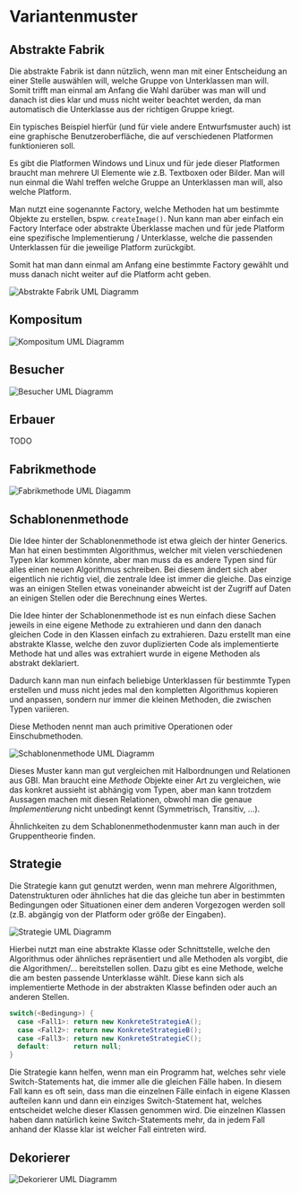 # Variantenmuster

## Abstrakte Fabrik

Die abstrakte Fabrik ist dann nützlich, wenn man mit einer Entscheidung an einer Stelle auswählen will, welche Gruppe von
Unterklassen man will. Somit trifft man einmal am Anfang die Wahl darüber was man will und danach ist dies klar und muss
nicht weiter beachtet werden, da man automatisch die Unterklasse aus der richtigen Gruppe kriegt.

Ein typisches Beispiel hierfür (und für viele andere Entwurfsmuster auch) ist eine graphische Benutzeroberfläche, die auf
verschiedenen Platformen funktionieren soll.

Es gibt die Platformen Windows und Linux und für jede dieser Platformen braucht man mehrere UI Elemente wie z.B. Textboxen
oder Bilder. Man will nun einmal die Wahl treffen welche Gruppe an Unterklassen man will, also welche Platform.

Man nutzt eine sogenannte Factory, welche Methoden hat um bestimmte Objekte zu erstellen, bspw. `createImage()`.
Nun kann man aber einfach ein Factory Interface oder abstrakte Überklasse machen und für jede Platform eine spezifische
Implementierung / Unterklasse, welche die passenden Unterklassen für die jeweilige Platform zurückgibt.

Somit hat man dann einmal am Anfang eine bestimmte Factory gewählt und muss danach nicht weiter auf die Platform acht geben.

![Abstrakte Fabrik UML Diagramm](../assets/swt/uml/abstract-factory.svg)

## Kompositum

![Kompositum UML Diagramm](../assets/swt/uml/composite.svg)

## Besucher

![Besucher UML Diagramm](../assets/swt/uml/visitor.svg)

## Erbauer

TODO

## Fabrikmethode

![Fabrikmethode UML Diagamm](../assets/swt/uml/factory-method.svg)

## Schablonenmethode

Die Idee hinter der Schablonenmethode ist etwa gleich der hinter Generics. Man hat einen bestimmten Algorithmus,
welcher mit vielen verschiedenen Typen klar kommen könnte, aber man muss da es andere Typen sind für alles einen
neuen Algorithmus schreiben. Bei diesem ändert sich aber eigentlich nie richtig viel, die zentrale Idee ist immer
die gleiche. Das einzige was an einigen Stellen etwas voneinander abweicht ist der Zugriff auf Daten an einigen Stellen
oder die Berechnung eines Wertes.

Die Idee hinter der Schablonenmethode ist es nun einfach diese Sachen jeweils in eine eigene Methode zu extrahieren und dann
den danach gleichen Code in den Klassen einfach zu extrahieren. Dazu erstellt man eine abstrakte Klasse, welche den
zuvor duplizierten Code als implementierte Methode hat und alles was extrahiert wurde in eigene Methoden als abstrakt
deklariert.

Dadurch kann man nun einfach beliebige Unterklassen für bestimmte Typen erstellen und muss nicht jedes mal den kompletten
Algorithmus kopieren und anpassen, sondern nur immer die kleinen Methoden, die zwischen Typen variieren.

Diese Methoden nennt man auch primitive Operationen oder Einschubmethoden.

![Schablonenmethode UML Diagramm](../assets/swt/uml/template-method.svg)

Dieses Muster kann man gut vergleichen mit Halbordnungen und Relationen aus GBI. Man braucht eine *Methode* Objekte einer Art zu vergleichen,
wie das konkret aussieht ist abhängig vom Typen, aber man kann trotzdem Aussagen machen mit diesen Relationen, obwohl man
die genaue *Implementierung* nicht unbedingt kennt (Symmetrisch, Transitiv, ...).

Ähnlichkeiten zu dem Schablonenmethodenmuster kann man auch in der Gruppentheorie finden.

## Strategie

Die Strategie kann gut genutzt werden, wenn man mehrere Algorithmen, Datenstrukturen oder ähnliches hat die das gleiche tun aber
in bestimmten Bedingungen oder Situationen einer dem anderen Vorgezogen werden soll (z.B. abgängig von der Platform oder
größe der Eingaben).

![Strategie UML Diagramm](../assets/swt/uml/strategy.svg)

Hierbei nutzt man eine abstrakte Klasse oder Schnittstelle, welche den Algorithmus oder ähnliches repräsentiert und
alle Methoden als vorgibt, die die Algorithmen/... bereitstellen sollen. Dazu gibt es eine Methode, welche die am
besten passende Unterklasse wählt. Diese kann sich als implementierte Methode in der abstrakten Klasse befinden oder
auch an anderen Stellen.

```java
switch(<Bedingung>) {
  case <Fall1>: return new KonkreteStrategieA();
  case <Fall2>: return new KonkreteStrategieB();
  case <Fall3>: return new KonkreteStrategieC();
  default:      return null;
}
```

Die Strategie kann helfen, wenn man ein Programm hat, welches sehr viele Switch-Statements hat, die immer alle die
gleichen Fälle haben. In diesem Fall kann es oft sein, dass man die einzelnen Fälle einfach in eigene Klassen aufteilen
kann und dann ein einziges Switch-Statement hat, welches entscheidet welche dieser Klassen genommen wird. Die einzelnen
Klassen haben dann natürlich keine Switch-Statements mehr, da in jedem Fall anhand der Klasse klar ist welcher Fall
eintreten wird.

## Dekorierer

![Dekorierer UML Diagramm](../assets/swt/uml/decorator.svg)

